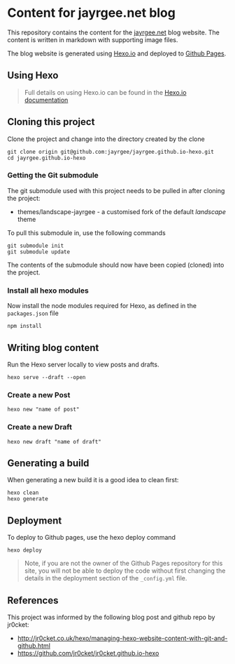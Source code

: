 # Content for jayrgee.net blog

This repository contains the content for the [jayrgee.net](https://jayrgee.net) blog website.  The content is written in markdown with supporting image files.

The blog website is generated using [Hexo.io](https://hexo.io) and deployed to [Github Pages](https://pages.github.com).

## Using Hexo

> Full details on using Hexo.io can be found in the [Hexo.io documentation](https://hexo.io/docs)

## Cloning this project

Clone the project and change into the directory created by the clone

```
git clone origin git@github.com:jayrgee/jayrgee.github.io-hexo.git
cd jayrgee.github.io-hexo
```

### Getting the Git submodule

The git submodule used with this project needs to be pulled in after cloning the project:

* themes/landscape-jayrgee - a customised fork of the default _landscape_ theme

To pull this submodule in, use the following commands

```
git submodule init
git submodule update
```

The contents of the submodule should now have been copied (cloned) into the project.

### Install all hexo modules

Now install the node modules required for Hexo, as defined in the `packages.json` file

```
npm install
```

## Writing blog content

Run the Hexo server locally to view posts and drafts.

```
hexo serve --draft --open
```

### Create a new Post

```
hexo new "name of post"
```

### Create a new Draft

```
hexo new draft "name of draft"
```


## Generating a build

When generating a new build it is a good idea to clean first:

```
hexo clean
hexo generate
```

## Deployment

To deploy to Github pages, use the hexo deploy command

```
hexo deploy
```

> Note, if you are not the owner of the Github Pages repository for this site, you will not be able to deploy the code without first changing the details in the deployment section of the `_config.yml` file.

## References

This project was informed by the following blog post and github repo by jr0cket:

* http://jr0cket.co.uk/hexo/managing-hexo-website-content-with-git-and-github.html
* https://github.com/jr0cket/jr0cket.github.io-hexo
